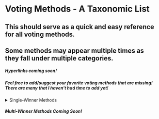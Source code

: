 # Voting Methods - A Taxonomic List

## This should serve as a quick and easy reference for all voting methods.

## Some methods may appear multiple times as they fall under multiple categories.

##### Hyperlinks coming soon!

##### Feel free to add/suggest your favorite voting methods that are missing! There are many that I haven't had time to add yet!

<details>
	<summary>Single-Winner Methods</summary>
	<ul>
		<details>
			<summary>Single Choice Methods</summary>
				<ul>
					<details>
						<summary>First Past The Post</summary>
						<ul>
							<li>First Past The Post</li>
							<li>Improved First Past The Post</li>
						</ul>
					</details>
					<details>
						<summary>Rounds</summary>
							<ul>
								<li>Top-Two</li>
							</ul>
					</details>
					<li>Asset Voting</li>
				</ul>
		</details>
		<details>
			<summary>Ranked Methods</summary>
				<ul>
					<details>
						<summary>Condorcet Methods</summary>
							<ul>
								<li> Ranked Pairs </li>
								<li> Schulze </li>
								<li> Tideman </li>
								<li> Copeland </li>
								<li> Minimax </li>
								<li> Cardinal-Weighted Pairs </li>
							</ul>
					</details>
					<details>
						<summary>Runoff Methods</summary>
							<ul>
								<li>IRV</li>
								<li>IRV-Check</li>
								<li>Pairwise IRV</li>
								<li>BTR-IRV</li>
								<li>Coombs'</li>
							</ul>
					</details>
					<li>Bucklin</li>
				</ul>
		</details>
		<details>
			<summary>Cardinal Methods</summary>
				<ul>
					<details>
						<summary>Approval Methods</summary>
							<ul>
								<details>
									<summary>Pure Approval Methods</summary>
										<ul>
											<li>Approval Voting</li>
											<li>Consensus Voting</li>
											<li>Utilitarian Voting</li>
										</ul>
								</details>
								<li>Approval With Optional Conditional Voting</li>
								<details>
									<summary>Consecutive Runoff Approval</summary>
										<ul>
											<li>Consecutive Runoff Approval</li>
											<li>Maximum Approval Top-Two</li>
									</ul>
								</details>
								<li>Disapproval Voting</li>
								<li>Random-Approval</li>
							</ul>
					</details>
					<details>
						<summary>Range/Score Methods</summary>
							<ul>
								<li>Pure Score/Range</li>
								<li>STAR</li>
							</ul>
					</details>
					<details>
						<summary>Graded Methods</summary>
							<ul>
								<li>3-2-1 Voting</li>
								<li>Majority Judgement</li>
								<li>Disapproval Voting</li>
								<li>Majority Choice Approval</li>
							</ul>
					</details>
				</ul>
			</details>
			<details>
				<summary>Hybrid Methods</summary>
					<ul>
						<details>
							<summary>Cardinal+Ranked Hybrids</summary>
								<ul>
									<details>
										<summary>Score+Ranked Hybrids</summary>
											<ul>
												<details>
													<summary>Condorcet+Score Hybrids</summary>
														<ul>
															<li>Score/DSV</li>
															<li>Cardinal-Weighted Pairwise</li>
														</ul>
													<li>Definite Majority Choice</li>
													<li>Marginal Ranked Approval Voting (MRAV)</li>
												</details>
											</ul>
									</details>
									<details>
										<summary>Approval+Ranked Hybrids</summary>
											<ul>
												<details>
													<summary>Approval+Condorcet Hybrids</summary>
														<ul>
															<li>Definite Majority Choice</li>
															<li>Lull-Approval</li>
															<details>
																<summary>Pairwise Sorted Methods</summary>
																	<ul>
																		<li>Pairwise Sorted Approval</li>
																		<li>Pairwise Sorted Borda</li>
																		<li>Approval Sorted Margins</li>
																	</ul>
															</details>
														</ul>
												</details>
											</ul>
									</details>
								</ul>
						</details>
						<details>
							<summary>Score+Graded Hybrids</summary>
								<ul>
									<li><a href="https://electowiki.m.miraheze.org/wiki/Majority_Acceptable_Score_voting">Majority Acceptable 									Score Voting</a>
								</ul>
						</details>
					</ul>
			</details>
			<details>
				<summary>Candidates Trade Votes</summary>
					<ul>
						<li>Asset Voting</li>
						<li>Optional Asset</li>
						<li> Score Asset</li>
					</ul>
			</details>
		</ul>
	</details>
	
	
		
				
			
				
##### Multi-Winner Methods Coming Soon!			
				
